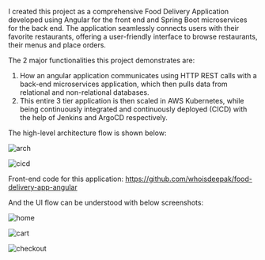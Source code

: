 I created this project as a comprehensive Food Delivery Application developed using Angular for the front end and Spring Boot microservices for the back end. 
The application seamlessly connects users with their favorite restaurants, offering a user-friendly interface to browse restaurants, their menus and place orders.

The 2 major functionalities this project demonstrates are: 
1. How an angular application communicates using HTTP REST calls with a back-end microservices application, which then pulls data from relational and non-relational databases.
2. This entire 3 tier application is then scaled in AWS Kubernetes, while being continuously integrated and continuously deployed (CICD) with the help of Jenkins and ArgoCD respectively.

The high-level architecture flow is shown below:

![arch](https://github.com/whoisdeepak/food-delivery-app-angular/assets/101911034/896fe4f8-4a59-4eea-a4f9-b45508048359)

![cicd](https://github.com/whoisdeepak/food-delivery-app-angular/assets/101911034/94102dd2-c12c-4391-8219-e925be71485d)

Front-end code for this application:
https://github.com/whoisdeepak/food-delivery-app-angular


And the UI flow can be understood with below screenshots:

![home](https://github.com/whoisdeepak/food-delivery-app-angular/assets/101911034/3dd57b86-795d-4224-8dec-96161afe7271)

![cart](https://github.com/whoisdeepak/food-delivery-app-angular/assets/101911034/481eb39c-b83b-4680-ad8a-94666dd7ebed)

![checkout](https://github.com/whoisdeepak/food-delivery-app-angular/assets/101911034/8880bda5-e99e-46e5-bb16-dc5b7791b77c)
